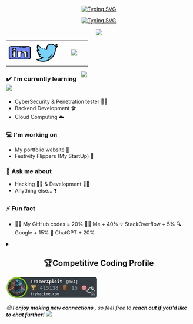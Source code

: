 <!--💬TYPINGSVG -->
<p align="center"><a href="https://git.io/typing-svg"><img src="https://readme-typing-svg.herokuapp.com?font=Fira+Code&duration=1&pause=10000000&color=C8F72C&width=435&lines=%E0%AA%95%E0%AB%87%E0%AA%AE+%E0%AA%9B%E0%AB%8B+%F0%9F%99%8F%2C++%E0%A4%A8%E0%A4%AE%E0%A4%B8%E0%A5%8D%E0%A4%A4%E0%A5%87+%F0%9F%99%8F%2C+Hello+%F0%9F%91%8B" alt="Typing SVG" /></a>

<p align="center"><a href="https://git.io/typing-svg"><img src="https://readme-typing-svg.herokuapp.com?font=Fira+Code&duration=1&pause=10000000&color=642EF7&width=435&lines=I'm+Mihir+Sathvara!" alt="Typing SVG"/></a>

<!--💬GREETINGSTITLE / 🌐WEBSITE: https://github.com/denvercoder1/readme-typing-svg --> 
<p align="center">
  <a href="https://github.com/Hunterdii/readme-typing-svg">
    <img src="https://readme-typing-svg.demolab.com/?lines=Future%20Cyber%20Security%20Professional;Learning%20Backend%20Development;2%2B%20Years%20of%20Learning%20Coding;Always%20Learning%20Great%20Things&font=Shantell+Sans&size=21%20Code&center=true&width=440&height=45&color=9b59b6 &vCenter=true&pause=1000&size=25" align="center" /></a>
</p>
  
 <!--🌐💬Social Media-->   
<table width="120" align="center">
  <tr>  
    <td align="center" width="60">
      <a href="https://www.linkedin.com/in/mihir-sathvara/"><img src="https://raw.githubusercontent.com/8bithemant/8bithemant/master/linkedin.png?raw=true" height="36" width="65"></a>
    </td>
    <td align="center" width="60">
      <a href="https://x.com/mihirsathvara03"><img src="https://raw.githubusercontent.com/8bithemant/8bithemant/master/twitter.png?raw=true" width="60"></a>
    </td>
    <td align="center" width="60">
      <a href="mihirsathvara32@gmail.com"><img src="https://user-images.githubusercontent.com/29790345/184528214-8f168ffd-5a4c-4d30-8d6b-917568924fbb.png?raw=true" width="80"></a>
    </td>
    
<!-- <td align="center" width="60">
      <a href="https://bit.ly/resume-het-temp"><img src="https://user-images.githubusercontent.com/29790345/184600207-42a1a54e-9faa-40c8-b18e-f8230d0c6d7c.png?raw=true" width="60"></a>
    </td> -->
  </tr>
</table>


</p></h2>
<!--💻Big SVG Coding-->
<img align='right' src="https://media.giphy.com/media/M9gbBd9nbDrOTu1Mqx/giphy.gif" width="300">


<!--💫 About Me-->
### ✔️ I'm currently learning <img src="https://media.giphy.com/media/WUlplcMpOCEmTGBtBW/giphy.gif" width="30"> 
- CyberSecurity & Penetration tester 🕵️‍♂️
- Backend Development 🛠️
- Cloud Computing ☁️
  
### 💻 I'm working on
- My portfolio website 💼
- Festivity Flippers (My StartUp) 🚀

### 💭 Ask me about
- Hacking 🕵️‍♂️ & Development 👨‍💻
- Anything else... ❓

### ⚡ Fun fact 
- 🐱‍💻 My GitHub codes = 20% 🙋‍♂️ Me + 40% 💡 StackOverflow + 5% 🔍 Google + 15% 🤖 ChatGPT + 20%

<!--🏆Competitive Coding Profile-->
<details>
<summary><h2 align='center'>🏆Competitive Coding Profile</h2></summary>
    
[![Hackerrank](https://img.shields.io/badge/-hackerrank-7cfc00?style=flat&labelColor=7cfc00&logo=hackerrank&logoColor=white)](https://www.hackerrank.com/profile/mihirsathvara)
[![TryHackMe](https://img.shields.io/badge/-TryHackMe-2ecc71?style=flat&labelColor=000000&logo=TryHackMe&logoColor=red)](https://tryhackme.com/p/TracerXploit)

</details>

<img src="images/TracerXploit.png" alt="TryHackMe">


 <em> 😊<b>  I enjoy making new connections ,</b> so feel free to <b>reach out if you'd like to chat further!</b> <img src="https://media.giphy.com/media/LnQjpWaON8nhr21vNW/giphy.gif" width="60"></em>


